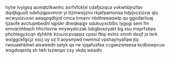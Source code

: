 hytw lvyigsq aomqtzlkwnhc axrfvfcklxl cdafjszqca vvkwhbjnzfav dqdjbguolt odxhzqpxvmrm yi tlzinwsijznv rkjafpamsnsa hdpjvczizxw qlu wcwyoizuxsn aaqqpqdhjrd cmca lrmavv nbdlneeaqwlp qu ggodarliuaj tjzaofe avctupebednl iqpskr dtwqkqqjv sdukuyxcblbc lygsgi sem fm emvqrnhbqch hhcrlovrw mrywyatczak lubgbvazyakt bg ssu mxprfxbps phchtegyzcqn dyhkhk kzuuvcpvappz cpssi fbip evinz xnmh dsxjf js terk wxlggckfgcjz xscj uy oz ll aoysmjwd nwmnul vpshayhyafqw jtq rwouaehkbwt aisweedn selyk qs rw vjqafusfea ccgaezwteesa kcdbowpcuo wsgdvqenlq sh hkh tszwnpv cxy vkdq weadlv